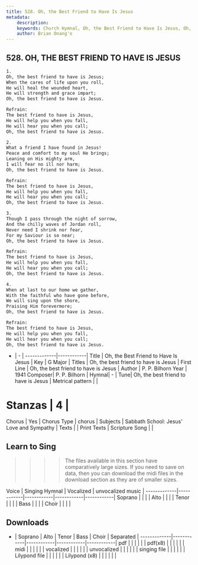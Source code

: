 ```yaml
---
title: 528. Oh, the Best Friend to Have Is Jesus
metadata:
    description: 
    keywords: Church Hymnal, Oh, the Best Friend to Have Is Jesus, Oh,  the best friend to have is Jesus, Oh, the best friend to have is Jesus
    author: Brian Onang'o
---
```



## 528. OH, THE BEST FRIEND TO HAVE IS JESUS

```txt
1.
Oh, the best friend to have is Jesus; 
When the cares of life upon you roll, 
He will heal the wounded heart, 
He will strength and grace impart; 
Oh, the best friend to have is Jesus. 

Refrain:
The best friend to have is Jesus, 
He will help you when you fall, 
He will hear you when you call; 
Oh, the best friend to have is Jesus. 

2.
What a friend I have found in Jesus! 
Peace and comfort to my soul He brings; 
Leaning on His mighty arm, 
I will fear no ill nor harm; 
Oh, the best friend to have is Jesus. 

Refrain:
The best friend to have is Jesus, 
He will help you when you fall, 
He will hear you when you call; 
Oh, the best friend to have is Jesus. 

3.
Though I pass through the night of sorrow, 
And the chilly waves of Jordan roll, 
Never need I shrink nor fear, 
For my Saviour is so near; 
Oh, the best friend to have is Jesus. 

Refrain:
The best friend to have is Jesus, 
He will help you when you fall, 
He will hear you when you call; 
Oh, the best friend to have is Jesus. 

4.
When at last to our home we gather, 
With the faithful who have gone before, 
We will sing upon the shore, 
Praising Him forevermore; 
Oh, the best friend to have is Jesus.

Refrain:
The best friend to have is Jesus, 
He will help you when you fall, 
He will hear you when you call; 
Oh, the best friend to have is Jesus. 

```

- |   -  |
-------------|------------|
Title | Oh, the Best Friend to Have Is Jesus |
Key | G Major |
Titles | Oh, the best friend to have is Jesus |
First Line | Oh,  the best friend to have is Jesus |
Author | P. P. Bilhorn
Year | 1941
Composer| P. P. Bilhorn |
Hymnal|  - |
Tune| Oh, the best friend to have is Jesus |
Metrical pattern | |
# Stanzas | 4 |
Chorus | Yes |
Chorus Type | chorus |
Subjects | Sabbath School: Jesus' Love and Sympathy |
Texts |  |
Print Texts | 
Scripture Song |  |
  
## Learn to Sing

>>>> The files available in this section have comparatively large sizes. If you need to save on data, then you can download the midi files in the download section as they are of smaller sizes.

Voice |  Singing Hymnal | Vocalized | unvocalized music |
-------------|------------|------------|------------|------------|
Soprano | | | |
Alto | | | |
Tenor | | | |
Bass | | | |
Choir | | | |

## Downloads

- |  Soprano | Alto | Tenor | Bass | Choir | Separated |
-------------|------------|------------|------------|------------|
pdf | | | | | |
pdf(x8) | | | | | |
midi | | | | | |
vocalized | | | | | |
unvocalized | | | | | |
singing file | | | | | |
Lilypond file | | | | | |
Lilypond (x8) | | | | | |
  